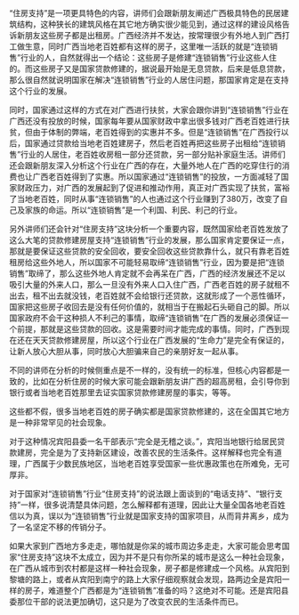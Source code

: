 “住房支持”是一项更具特色的内容，讲师们会跟新朋友阐述广西极具特色的民居建筑结构，这种狭长的建筑风格在其它地方确实很少能见到，通过这样的建设风格告诉新朋友这些房子都是出租房。广西经济并不发达，按常理很少有外地人到广西打工做生意，同时广西当地老百姓都有这样的房子，这里唯一活跃的就是“连锁销售”行业的人，自然就得出一个结论：这些房子是修建“连锁销售”行业这些人住的。而这些房子又是国家贷款修建的，据说最开始是无息贷款，后来是低息贷款，那么很自然就说明国家在解决“连锁销售”行业的人居住问题，那国家肯定是在支持这个行业的发展。

同时，国家通过这样的方式在对广西进行扶贫，大家会跟你讲到“连锁销售”行业在广西还没有投放的时候，国家每年要从国家财政中拿出很多钱对广西老百姓进行扶贫，但由于体制的弊端，老百姓得到的实惠并不多。但是“连锁销售”在广西投行以后，国家通过贷款给当地老百姓建房子，然后老百姓再把这些房子出租给“连锁销售”行业的人居住，老百姓收房租一部分还贷款，另一部分贴补家庭生活。讲师们还会跟新朋友深入分析这个行业在广西的存在，大量外地人在广西的吃穿住行的消费也让广西老百姓得到了实惠。所以国家通过“连锁销售”的投放，一方面减轻了国家财政压力，对广西的发展起到了促进和推动作用，真正对广西实现了扶贫，富裕了当地老百姓，同时从事“连锁销售”的人也通过这个行业赚到了380万，改变了自己及家族的命运。所以“连锁销售”是一个利国、利民、利己的行业。

另外讲师们还会针对“住房支持”这块分析一个重要内容，既然国家给老百姓发放了这么大笔的贷款修建房屋支持“连锁销售”行业的发展，那么国家肯定要保证一点，那就是要保证这些贷款的安全回收，要安全回收这些贷款靠什么，就只有靠老百姓租房给这些外地人，所以国家不可能轻易取缔“连锁销售”行业，因为要是把“连锁销售”取缔了，那么这些外地人肯定就不会再呆在广西，广西的经济发展还不足以吸引大量的外来人口，那么一旦没有外来人口入住广西，广西老百姓的房子就租不出去，租不出去就没钱，老百姓就不会给银行还贷款，这就形成了一个恶性循环，国家把这些房子收回去是没有任何价值的，就相当于在搬起石头砸自己的脚。所以国家政府不会干这种损人不利己的事情，取缔“连锁销售”在广西的发展必须保证一个前提，那就是这些贷款的回收。这是需要时间才能完成的事情。同时，广西到现在还在天天贷款修建房屋，所以这个行业在广西发展的“生命力”是完全有保证的，让新人放心大胆从事，同时放心大胆骗来自己的亲朋好友一起从事。

不同的讲师在分析的时候侧重点是不一样的，没有统一的标准，但核心内容都是一致的，比如在分析住房的时候大家可能会跟新朋友讲广西的超高房租，会引导你到银行或者当地老百姓那里去证实国家贷款修建房屋的事实，等等。

这些都不假，很多当地老百姓的房子确实都是国家贷款修建的，这在全国其它地方是一种非常罕见的社会现象。

对于这种情况宾阳县委一名干部表示“完全是无稽之谈。”，宾阳当地银行给居民贷款建房，完全是为了支持新区建设，改善农民的生活条件。这样解释也完全有道理，广西属于少数民族地区，当地老百姓享受国家一些优惠政策也在所难免，无可厚非。

对于国家对“连锁销售”行业“住房支持”的说法跟上面谈到的“电话支持”、“银行支持”一样，很多说清楚具体问题，怎么解释都有道理，因此让大量全国各地老百姓信以为真，误以为“连锁销售”行业就是国家支持的国家项目，从而背井离乡，成为了一名坚定不移的传销分子。

如果大家到广西地方多走走，哪怕就是你呆的城市周边多走走，大家可能会思考国家“住房支持”这块不太成立，因为并不是只有你所呆的城市是这么一种社会现象，在广西从城市到农村都是这样一种社会现象，房子都是修建成一个风格。从宾阳到黎塘的路上，或者从宾阳到南宁的路上大家仔细观察就会发现，路两边全是宾阳一样的房子，难道整个广西都是为“连锁销售”准备的吗？这绝对不可能。还是宾阳县委那位干部的说法更加确切，这只是为了改变农民的生活条件而已。
